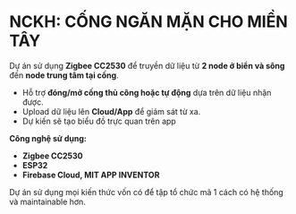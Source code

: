 # NCKH: CỐNG NGĂN MẶN CHO MIỀN TÂY

Dự án sử dụng **Zigbee CC2530** để truyền dữ liệu từ **2 node ở biển và sông** đến **node trung tâm tại cống**.  
- Hỗ trợ **đóng/mở cống thủ công hoặc tự động** dựa trên dữ liệu nhận được.  
- Upload dữ liệu lên **Cloud/App** để giám sát từ xa.
- Dự kiến sẽ tạo biểu đồ trực quan trên app

**Công nghệ sử dụng:**
- **Zigbee CC2530** 
- **ESP32** 
- **Firebase Cloud, MIT APP INVENTOR**

Dự án sử dụng mọi kiến thức vốn có để tập tổ chức mã 1 cách có hệ thống và maintainable hơn. 
